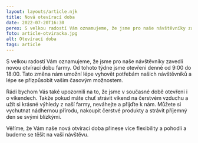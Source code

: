 ```yaml
---
layout: layouts/article.njk
title: Nová otevírací doba
date: 2022-07-20T16:30
perex: S velkou radostí Vám oznamujeme, že jsme pro naše návštěvníky zavedli novou otvírací dobu farmy. Od tohoto týdne jsme otevřeni denně od 11:00 do 20:00.
foto: article-otviracka.jpg
alt: Otevírací doba
tags: article
---
```



S velkou radostí Vám oznamujeme, že jsme pro naše návštěvníky zavedli novou otvírací dobu farmy. Od tohoto týdne jsme otevřeni denně od 9:00 do 18:00. Tato změna nám umožní lépe vyhovět potřebám našich návštěvníků a lépe se přizpůsobit vašim časovým možnostem.
    
Rádi bychom Vás také upozornili na to, že jsme v současné době otevřeni i o víkendech. Takže pokud máte chuť strávit víkend na čerstvém vzduchu a užít si krásné výhledy z naší farmy, neváhejte a přijďte k nám. Můžete si vychutnat nádhernou přírodu, nakoupit čerstvé produkty a strávit příjemný den se svými blízkými.

<span class="callout">Věříme, že Vám naše nová otvírací doba přinese více flexibility a pohodlí a budeme se těšit na vaši návštěvu.</span>